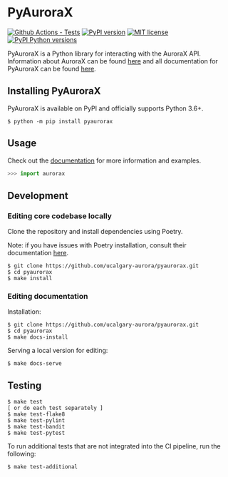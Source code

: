 # PyAuroraX

[![Github Actions - Tests](https://github.com/ucalgary-aurora/pyaurorax/workflows/tests/badge.svg)](https://github.com/ucalgary-aurora/pyaurorax/actions?query=workflow%3Atests)
[![PyPI version](https://img.shields.io/pypi/v/pyaurorax.svg)](https://pypi.python.org/pypi/pyaurorax/)
[![MIT license](https://img.shields.io/badge/License-MIT-blue.svg)](https://lbesson.mit-license.org/)
[![PyPI Python versions](https://img.shields.io/pypi/pyversions/pyaurorax.svg)](https://pypi.python.org/pypi/pyaurorax/)

PyAuroraX is a Python library for interacting with the AuroraX API. Information about AuroraX can be found <a href="https://aurorax.space" target="_blank">here</a> and all documentation for PyAuroraX can be found <a href="https://docs.aurorax.space" target="_blank">here</a>.

## Installing PyAuroraX

PyAuroraX is available on PyPI and officially supports Python 3.6+.

```console
$ python -m pip install pyaurorax
```

## Usage

Check out the <a href="https://docs.aurorax.space" target="_blank">documentation</a> for more information and examples.

```python
>>> import aurorax
```

## Development

### Editing core codebase locally

Clone the repository and install dependencies using Poetry.

Note: if you have issues with Poetry installation, consult their documentation <a href="https://python-poetry.org/docs/#installation" target="_blank">here</a>.

```console
$ git clone https://github.com/ucalgary-aurora/pyaurorax.git
$ cd pyaurorax
$ make install
```

### Editing documentation

Installation:
```console
$ git clone https://github.com/ucalgary-aurora/pyaurorax.git
$ cd pyaurorax
$ make docs-install
```

Serving a local version for editing:
```console
$ make docs-serve
```

## Testing

```console
$ make test
[ or do each test separately ]
$ make test-flake8
$ make test-pylint
$ make test-bandit
$ make test-pytest
```

To run additional tests that are not integrated into the CI pipeline, run the following:

```console
$ make test-additional
```
